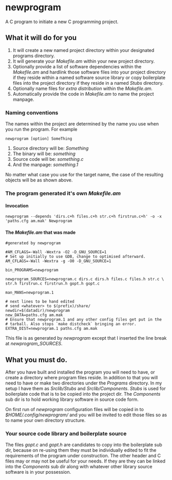 # newprogram
A C program to initiate a new C programming project.
## What it will do for you
1. It will create a new named project directory within your designated
programs directory.
2. It will generate your _Makefile.am_ within your new project directory.
3. Optionally provide a list of software dependencies within the
_Makefile.am_ and hardlink those software files into your project
directory if they reside within a named software source library or copy
boilerplate files into the project directory if they reside in a named
_Stubs_ directory.
4. Optionally name files for _extra distribution_ within the
_Makefile.am._
5. Automatically provide the code in _Makefile.am_ to name the project
manpage.

### Naming conventions
The names within the project are determined by the name you use when you
run the program.
For example
```
newprogram [option] SomeThing
```
1. Source directory will be: _Something_
2. The binary will be: _something_
3. Source code will be: _something.c_
4. And the manpage: _something.1_

No matter what case you use for the target name, the case of the
resulting objects will be as shown above.

### The program generated it's own _Makefile.am_
#### Invocation
```
newprogram --depends 'dirs.c+h files.c+h str.c+h firstrun.c+h' -o -x
'paths.cfg am.mak' Newprogram
```
#### The _Makefile.am_ that was made
```
#generated by newprogram

#AM_CFLAGS=-Wall -Wextra -O2 -D_GNU_SOURCE=1
# Set up initially to use GDB, change to optimised afterward.
AM_CFLAGS=-Wall -Wextra -g -O0 -D_GNU_SOURCE=1

bin_PROGRAMS=newprogram

newprogram_SOURCES=newprogram.c dirs.c dirs.h files.c files.h str.c \
str.h firstrun.c firstrun.h gopt.h gopt.c

man_MANS=newprogram.1

# next lines to be hand edited
# send <whatever> to $(prefix)/share/
newdir=$(datadir)/newprogram
new_DATA=paths.cfg am.mak
# Ensure that newprogram.1 and any other config files get put in the
# tarball. Also stops `make distcheck` bringing an error.
EXTRA_DIST=newprogram.1 paths.cfg am.mak
```
This file is as generated by _newprogram_ except that I inserted the
line break at _newprogram_SOURCES_.
## What you must do.
After you have built and installed the program you will need to have, or
create a directory where program files reside. In addition to that you
will need to have or make two directories under the
_Programs_ directory. In my setup I have them as
_Srclib/Stubs_ and _Srclib/Components_. _Stubs_ is used for boilerplate
 code that is to be copied into the project dir. The
 _Components_ sub dir is to hold working library software in source code
 form.

On first run of _newprogram_ configuration files will be copied in to
_$HOME/.config/newprogram/_ and you will be invited to edit those files
so as to name your own directory structure.
### Your source code library and boilerplate source
The files _gopt.c_ and _gopt.h_ are candidates to copy into the
boilerplate sub dir, because on re-using them they must be individually
edited to fit the requirements of the program under construction. The
other header and C files may or may not be useful for your needs. If
they are they can be linked into the _Components_ sub dir along with
whatever other library source software is in your possession.
